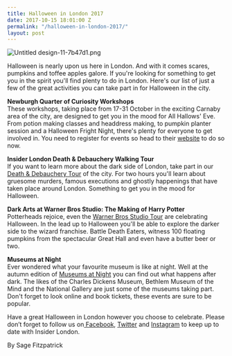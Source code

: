 ```yaml
---
title: Halloween in London 2017
date: 2017-10-15 18:01:00 Z
permalink: "/halloween-in-london-2017/"
layout: post
---
```


![Untitled design-11-7b47d1.png](/uploads/Untitled%20design-11-7b47d1.png)

Halloween is nearly upon us here in London. And with it comes scares, pumpkins and toffee apples galore. If you're looking for something to get you in the spirit you'll find plenty to do in London. Here's our list of just a few of the great activities you can take part in for Halloween in the city.

**Newburgh Quarter of Curiosity Workshops**\
These workshops, taking place from 17-31 October in the exciting Carnaby area of the city, are designed to get you in the mood for All Hallows' Eve. From potion making classes and headdress making, to pumpkin planter session and a Halloween Fright Night, there's plenty for everyone to get involved in. You need to register for events so head to their [website](https://www.carnaby.co.uk/news-and-events/newburgh-quarter-of-curiosity/) to do so now.

**Insider London Death & Debauchery Walking Tour**\
If you want to learn more about the dark side of London, take part in our [Death & Debauchery Tour](https://www.insider-london.co.uk/tours/the-death-and-debauchery-tour/) of the city. For two hours you'll learn about gruesome murders, famous executions and ghostly happenings that have taken place around London. Something to get you in the mood for Halloween.

**Dark Arts at Warner Bros Studio: The Making of Harry Potter**\
Potterheads rejoice, even the [Warner Bros Studio Tour](https://www.wbstudiotour.co.uk/home) are celebrating Halloween. In the lead up to Halloween you'll be able to explore the darker side to the wizard franchise. Battle Death Eaters, witness 100 floating pumpkins from the spectacular Great Hall and even have a butter beer or two. 

**Museums at Night**\
Ever wondered what your favourite museum is like at night. Well at the autumn edition of [Museums at Night](http://museumsatnight.org.uk) you can find out what happens after dark. The likes of the Charles Dickens Museum, Bethlem Museum of the Mind and the National Gallery are just some of the museums taking part. Don't forget to look online and book tickets, these events are sure to be popular. 

Have a great Halloween in London however you choose to celebrate. Please don’t forget to follow us on[ Facebook](http://facebook.com/insiderlondon/?fref=ts), [Twitter](https://twitter.com/insiderlondon) and [Instagram](https://www.instagram.com/insiderlondontours/) to keep up to date with Insider London. 

By Sage Fitzpatrick